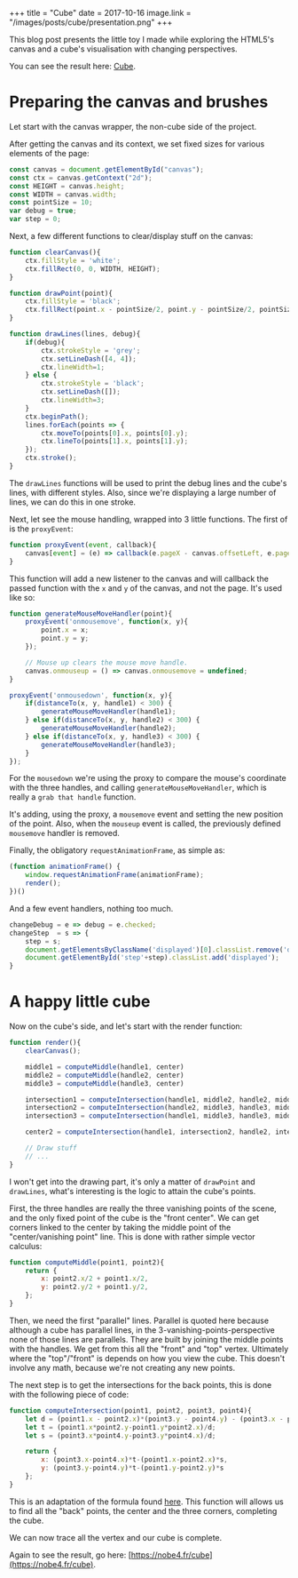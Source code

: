 +++
title = "Cube"
date = 2017-10-16
image.link = "/images/posts/cube/presentation.png"
+++

This blog post presents the little toy I made while exploring the HTML5's
canvas and a cube's visualisation with changing perspectives.

You can see the result here: [Cube](https://nobe4.fr/cube/).

# Preparing the canvas and brushes

Let start with the canvas wrapper, the non-cube side of the project.

After getting the canvas and its context, we set fixed sizes for various
elements of the page:

```javascript
const canvas = document.getElementById("canvas");
const ctx = canvas.getContext("2d");
const HEIGHT = canvas.height;
const WIDTH = canvas.width;
const pointSize = 10;
var debug = true;
var step = 0;
```

Next, a few different functions to clear/display stuff on the canvas:

```javascript
function clearCanvas(){
	ctx.fillStyle = 'white';
	ctx.fillRect(0, 0, WIDTH, HEIGHT);
}

function drawPoint(point){
	ctx.fillStyle = 'black';
	ctx.fillRect(point.x - pointSize/2, point.y - pointSize/2, pointSize, pointSize);
}

function drawLines(lines, debug){
	if(debug){
		ctx.strokeStyle = 'grey';
		ctx.setLineDash([4, 4]);
		ctx.lineWidth=1;
	} else {
		ctx.strokeStyle = 'black';
		ctx.setLineDash([]);
		ctx.lineWidth=3;
	}
	ctx.beginPath();
	lines.forEach(points => {
		ctx.moveTo(points[0].x, points[0].y);
		ctx.lineTo(points[1].x, points[1].y);
	});
	ctx.stroke();
}
```

The `drawLines` functions will be used to print the debug lines and the cube's
lines, with different styles. Also, since we're displaying a large number of
lines, we can do this in one stroke.

Next, let see the mouse handling, wrapped into 3 little functions. The first of is the `proxyEvent`:

```javascript
function proxyEvent(event, callback){
	canvas[event] = (e) => callback(e.pageX - canvas.offsetLeft, e.pageY - canvas.offsetTop);
}
```

This function will add a new listener to the canvas and will callback the
passed function with the `x` and `y` of the canvas, and not the page.  It's
used like so:

```javascript
function generateMouseMoveHandler(point){
	proxyEvent('onmousemove', function(x, y){
		point.x = x;
		point.y = y;
	});

	// Mouse up clears the mouse move handle.
	canvas.onmouseup = () => canvas.onmousemove = undefined;
}

proxyEvent('onmousedown', function(x, y){
	if(distanceTo(x, y, handle1) < 300) {
		generateMouseMoveHandler(handle1);
	} else if(distanceTo(x, y, handle2) < 300) {
		generateMouseMoveHandler(handle2);
	} else if(distanceTo(x, y, handle3) < 300) {
		generateMouseMoveHandler(handle3);
	}
});
```

For the `mousedown` we're using the proxy to compare the mouse's coordinate
with the three handles, and calling `generateMouseMoveHandler`, which is really
a `grab that handle` function.

It's adding, using the proxy, a `mousemove` event and setting the new position
of the point. Also, when the `mouseup` event is called, the previously defined
`mousemove` handler is removed.

Finally, the obligatory `requestAnimationFrame`, as simple as:

```javascript
(function animationFrame() {
	window.requestAnimationFrame(animationFrame);
	render();
})()
```

And a few event handlers, nothing too much.

```javascript
changeDebug = e => debug = e.checked;
changeStep  = s => {
	step = s;
	document.getElementsByClassName('displayed')[0].classList.remove('displayed');
	document.getElementById('step'+step).classList.add('displayed');
}
```

# A happy little cube

Now on the cube's side, and let's start with the render function:

```javascript
function render(){
	clearCanvas();

	middle1 = computeMiddle(handle1, center)
	middle2 = computeMiddle(handle2, center)
	middle3 = computeMiddle(handle3, center)

	intersection1 = computeIntersection(handle1, middle2, handle2, middle1)
	intersection2 = computeIntersection(handle2, middle3, handle3, middle2)
	intersection3 = computeIntersection(handle1, middle3, handle3, middle1)

	center2 = computeIntersection(handle1, intersection2, handle2, intersection3);

	// Draw stuff
	// ...
}
```

I won't get into the drawing part, it's only a matter of `drawPoint` and
`drawLines`, what's interesting is the logic to attain the cube's points.

First, the three handles are really the three vanishing points of the scene,
and the only fixed point of the cube is the "front center". We can get corners
linked to the center by taking the middle point of the "center/vanishing point"
line. This is done with rather simple vector calculus:

```javascript
function computeMiddle(point1, point2){
	return {
		x: point2.x/2 + point1.x/2,
		y: point2.y/2 + point1.y/2,
	};
}
```

Then, we need the first "parallel" lines. Parallel is quoted here because
although a cube has parallel lines, in the 3-vanishing-points-perspective none
of those lines are parallels. They are built by joining the middle points with
the handles. We get from this all the "front" and "top" vertex. Ultimately
where the "top"/"front" is depends on how you view the cube. This doesn't
involve any math, because we're not creating any new points.

The next step is to get the intersections for the back points, this is done with the following piece of code:

```javascript
function computeIntersection(point1, point2, point3, point4){
	let d = (point1.x - point2.x)*(point3.y - point4.y) - (point3.x - point4.x)*(point1.y - point2.y);
	let t = (point1.x*point2.y-point1.y*point2.x)/d;
	let s = (point3.x*point4.y-point3.y*point4.x)/d;

	return {
		x: (point3.x-point4.x)*t-(point1.x-point2.x)*s,
		y: (point3.y-point4.y)*t-(point1.y-point2.y)*s
	};
}
```

This is an adaptation of the formula found
[here](https://en.wikipedia.org/wiki/Line%E2%80%93line_intersection#Given_two_points_on_each_line).
This function will allows us to find all the "back" points, the center and the
three corners, completing the cube.

We can now trace all the vertex and our cube is complete.

Again to see the result, go here: [https://nobe4.fr/cube](https://nobe4.fr/cube).
